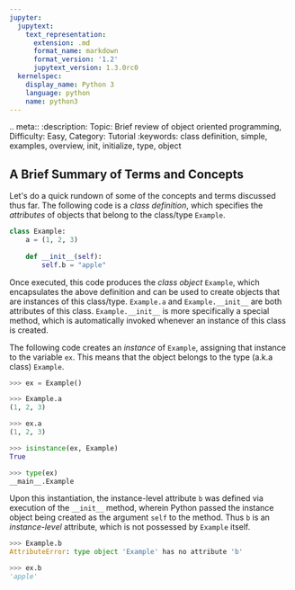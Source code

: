 ```yaml
---
jupyter:
  jupytext:
    text_representation:
      extension: .md
      format_name: markdown
      format_version: '1.2'
      jupytext_version: 1.3.0rc0
  kernelspec:
    display_name: Python 3
    language: python
    name: python3
---
```


<!-- #raw {"raw_mimetype": "text/restructuredtext"} -->
.. meta::
   :description: Topic: Brief review of object oriented programming, Difficulty: Easy, Category: Tutorial
   :keywords: class definition, simple, examples, overview, init, initialize, type, object
<!-- #endraw -->

<!-- #region -->
## A Brief Summary of Terms and Concepts

Let's do a quick rundown of some of the concepts and terms discussed thus far.  The following code is a *class definition*, which specifies the *attributes* of objects that belong to the class/type `Example`.

```python
class Example:
    a = (1, 2, 3)
    
    def __init__(self):
        self.b = "apple"
```

Once executed, this code produces the *class object* `Example`, which encapsulates the above definition and can be used to create objects that are instances of this class/type. `Example.a` and `Example.__init__` are both attributes of this class. `Example.__init__` is more specifically a special method, which is automatically invoked whenever an instance of this class is created. 

The following code creates an *instance* of `Example`, assigning that instance to the variable `ex`. This means that the object belongs to the type (a.k.a class) `Example`.

```python
>>> ex = Example()

>>> Example.a
(1, 2, 3)

>>> ex.a
(1, 2, 3)

>>> isinstance(ex, Example)
True

>>> type(ex)
__main__.Example
```

Upon this instantiation, the instance-level attribute `b` was defined via execution of the `__init__` method, wherein Python passed the instance object being created as the argument `self` to the method. Thus `b` is an *instance-level* attribute, which is not possessed by `Example` itself.

```python
>>> Example.b
AttributeError: type object 'Example' has no attribute 'b'

>>> ex.b
'apple'
```

<!-- #endregion -->
